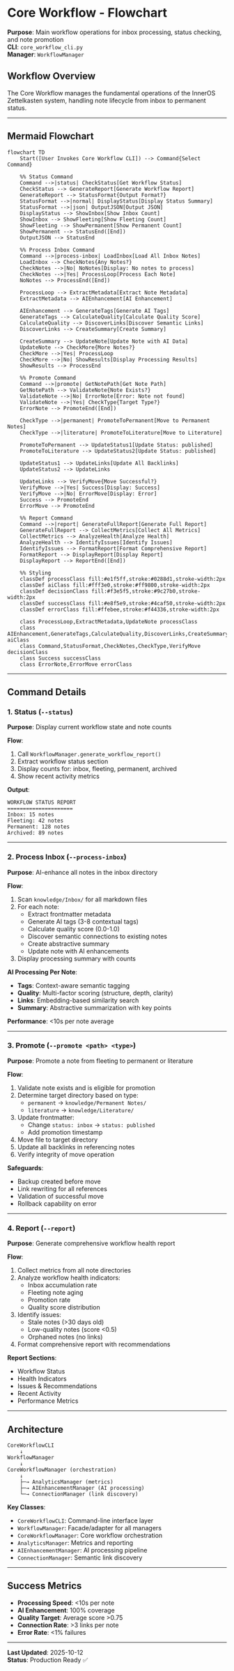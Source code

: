 # Core Workflow - Flowchart

**Purpose**: Main workflow operations for inbox processing, status checking, and note promotion  
**CLI**: `core_workflow_cli.py`  
**Manager**: `WorkflowManager`

## Workflow Overview

The Core Workflow manages the fundamental operations of the InnerOS Zettelkasten system, handling note lifecycle from inbox to permanent status.

---

## Mermaid Flowchart

```mermaid
flowchart TD
    Start([User Invokes Core Workflow CLI]) --> Command{Select Command}
    
    %% Status Command
    Command -->|status| CheckStatus[Get Workflow Status]
    CheckStatus --> GenerateReport[Generate Workflow Report]
    GenerateReport --> StatusFormat{Output Format?}
    StatusFormat -->|normal| DisplayStatus[Display Status Summary]
    StatusFormat -->|json| OutputJSON[Output JSON]
    DisplayStatus --> ShowInbox[Show Inbox Count]
    ShowInbox --> ShowFleeting[Show Fleeting Count]
    ShowFleeting --> ShowPermanent[Show Permanent Count]
    ShowPermanent --> StatusEnd([End])
    OutputJSON --> StatusEnd
    
    %% Process Inbox Command
    Command -->|process-inbox| LoadInbox[Load All Inbox Notes]
    LoadInbox --> CheckNotes{Any Notes?}
    CheckNotes -->|No| NoNotes[Display: No notes to process]
    CheckNotes -->|Yes| ProcessLoop[Process Each Note]
    NoNotes --> ProcessEnd([End])
    
    ProcessLoop --> ExtractMetadata[Extract Note Metadata]
    ExtractMetadata --> AIEnhancement[AI Enhancement]
    
    AIEnhancement --> GenerateTags[Generate AI Tags]
    GenerateTags --> CalculateQuality[Calculate Quality Score]
    CalculateQuality --> DiscoverLinks[Discover Semantic Links]
    DiscoverLinks --> CreateSummary[Create Summary]
    
    CreateSummary --> UpdateNote[Update Note with AI Data]
    UpdateNote --> CheckMore{More Notes?}
    CheckMore -->|Yes| ProcessLoop
    CheckMore -->|No| ShowResults[Display Processing Results]
    ShowResults --> ProcessEnd
    
    %% Promote Command
    Command -->|promote| GetNotePath[Get Note Path]
    GetNotePath --> ValidateNote{Note Exists?}
    ValidateNote -->|No| ErrorNote[Error: Note not found]
    ValidateNote -->|Yes| CheckType{Target Type?}
    ErrorNote --> PromoteEnd([End])
    
    CheckType -->|permanent| PromoteToPermanent[Move to Permanent Notes]
    CheckType -->|literature| PromoteToLiterature[Move to Literature]
    
    PromoteToPermanent --> UpdateStatus1[Update Status: published]
    PromoteToLiterature --> UpdateStatus2[Update Status: published]
    
    UpdateStatus1 --> UpdateLinks[Update All Backlinks]
    UpdateStatus2 --> UpdateLinks
    
    UpdateLinks --> VerifyMove{Move Successful?}
    VerifyMove -->|Yes| Success[Display: Success]
    VerifyMove -->|No| ErrorMove[Display: Error]
    Success --> PromoteEnd
    ErrorMove --> PromoteEnd
    
    %% Report Command
    Command -->|report| GenerateFullReport[Generate Full Report]
    GenerateFullReport --> CollectMetrics[Collect All Metrics]
    CollectMetrics --> AnalyzeHealth[Analyze Health]
    AnalyzeHealth --> IdentifyIssues[Identify Issues]
    IdentifyIssues --> FormatReport[Format Comprehensive Report]
    FormatReport --> DisplayReport[Display Report]
    DisplayReport --> ReportEnd([End])

    %% Styling
    classDef processClass fill:#e1f5ff,stroke:#0288d1,stroke-width:2px
    classDef aiClass fill:#fff3e0,stroke:#ff9800,stroke-width:2px
    classDef decisionClass fill:#f3e5f5,stroke:#9c27b0,stroke-width:2px
    classDef successClass fill:#e8f5e9,stroke:#4caf50,stroke-width:2px
    classDef errorClass fill:#ffebee,stroke:#f44336,stroke-width:2px
    
    class ProcessLoop,ExtractMetadata,UpdateNote processClass
    class AIEnhancement,GenerateTags,CalculateQuality,DiscoverLinks,CreateSummary aiClass
    class Command,StatusFormat,CheckNotes,CheckType,VerifyMove decisionClass
    class Success successClass
    class ErrorNote,ErrorMove errorClass
```

---

## Command Details

### 1. **Status** (`--status`)
**Purpose**: Display current workflow state and note counts

**Flow**:
1. Call `WorkflowManager.generate_workflow_report()`
2. Extract workflow status section
3. Display counts for: inbox, fleeting, permanent, archived
4. Show recent activity metrics

**Output**:
```
WORKFLOW STATUS REPORT
=====================
Inbox: 15 notes
Fleeting: 42 notes
Permanent: 128 notes
Archived: 89 notes
```

---

### 2. **Process Inbox** (`--process-inbox`)
**Purpose**: AI-enhance all notes in the inbox directory

**Flow**:
1. Scan `knowledge/Inbox/` for all markdown files
2. For each note:
   - Extract frontmatter metadata
   - Generate AI tags (3-8 contextual tags)
   - Calculate quality score (0.0-1.0)
   - Discover semantic connections to existing notes
   - Create abstractive summary
   - Update note with AI enhancements
3. Display processing summary with counts

**AI Processing Per Note**:
- **Tags**: Context-aware semantic tagging
- **Quality**: Multi-factor scoring (structure, depth, clarity)
- **Links**: Embedding-based similarity search
- **Summary**: Abstractive summarization with key points

**Performance**: <10s per note average

---

### 3. **Promote** (`--promote <path> <type>`)
**Purpose**: Promote a note from fleeting to permanent or literature

**Flow**:
1. Validate note exists and is eligible for promotion
2. Determine target directory based on type:
   - `permanent` → `knowledge/Permanent Notes/`
   - `literature` → `knowledge/Literature/`
3. Update frontmatter:
   - Change `status: inbox` → `status: published`
   - Add promotion timestamp
4. Move file to target directory
5. Update all backlinks in referencing notes
6. Verify integrity of move operation

**Safeguards**:
- Backup created before move
- Link rewriting for all references
- Validation of successful move
- Rollback capability on error

---

### 4. **Report** (`--report`)
**Purpose**: Generate comprehensive workflow health report

**Flow**:
1. Collect metrics from all note directories
2. Analyze workflow health indicators:
   - Inbox accumulation rate
   - Fleeting note aging
   - Promotion rate
   - Quality score distribution
3. Identify issues:
   - Stale notes (>30 days old)
   - Low-quality notes (score <0.5)
   - Orphaned notes (no links)
4. Format comprehensive report with recommendations

**Report Sections**:
- Workflow Status
- Health Indicators
- Issues & Recommendations
- Recent Activity
- Performance Metrics

---

## Architecture

```
CoreWorkflowCLI
    ↓
WorkflowManager
    ↓
CoreWorkflowManager (orchestration)
    ↓
    ├─→ AnalyticsManager (metrics)
    ├─→ AIEnhancementManager (AI processing)
    └─→ ConnectionManager (link discovery)
```

**Key Classes**:
- `CoreWorkflowCLI`: Command-line interface layer
- `WorkflowManager`: Facade/adapter for all managers
- `CoreWorkflowManager`: Core workflow orchestration
- `AnalyticsManager`: Metrics and reporting
- `AIEnhancementManager`: AI processing pipeline
- `ConnectionManager`: Semantic link discovery

---

## Success Metrics

- **Processing Speed**: <10s per note
- **AI Enhancement**: 100% coverage
- **Quality Target**: Average score >0.75
- **Connection Rate**: >3 links per note
- **Error Rate**: <1% failures

---

**Last Updated**: 2025-10-12  
**Status**: Production Ready ✅
